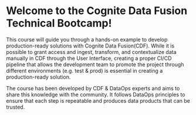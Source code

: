 # Welcome to the Cognite Data Fusion Technical Bootcamp!

This course will guide you through a hands-on example to develop production-ready solutions with Cognite Data Fusion(CDF). While it is possible to grant access and ingest, transform, and contextualize data manually in CDF through the User Interface, creating a proper CI/CD pipeline that allows the development team to promote the project through different environments (e.g. test & prod) is essential in creating a production-ready solution.

The course has been developed by CDF & DataOps experts and aims to share this knowledge with the community. It follows DataOps principles to ensure that each step is repeatable and produces data products that can be trusted.
